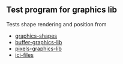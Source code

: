 ## Test program for graphics lib

Tests shape rendering and position from
- [graphics-shapes](https://github.com/emmabritton/graphics-shapes)
- [buffer-graphics-lib](https://github.com/emmabritton/buffer-graphics-lib)
- [pixels-graphics-lib](https://github.com/emmabritton/pixels-graphics-lib)
- [ici-files](https://github.com/emmabritton/ici-files)